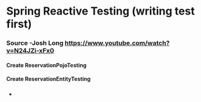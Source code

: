 # Spring Reactive Testing (writing test first)
### Source -Josh Long https://www.youtube.com/watch?v=N24JZi-xFx0
#### Create ReservationPojoTesting
#### Create ReservationEntityTesting 
### 
- 
